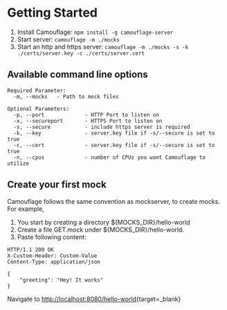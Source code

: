 # Getting Started

1. Install Camouflage: `npm install -g camouflage-server`
2. Start server: `camouflage -m ./mocks`
3. Start an http and https server: `camouflage -m ./mocks -s -k ./certs/server.key -c ./certs/server.cert`

## Available command line options

```
Required Parameter:
  -m, --mocks   - Path to mock files

Optional Parameters:
  -p, --port             - HTTP Port to listen on
  -x, --secureport       - HTTPS Port to listen on
  -s, --secure           - include https server is required
  -k, --key              - server.key file if -s/--secure is set to true
  -c, --cert             - server.key file if -s/--secure is set to true
  -n, --cpus             - number of CPUs you want Camouflage to utilize
```

## Create your first mock

Camouflage follows the same convention as mockserver, to create mocks. For example,

1. You start by creating a directory ${MOCKS_DIR}/hello-world
2. Create a file GET.mock under ${MOCKS_DIR}/hello-world.
3. Paste following content:

```
HTTP/1.1 200 OK
X-Custom-Header: Custom-Value
Content-Type: application/json

{
    "greeting": "Hey! It works"
}
```

Navigate to [http://localhost:8080/hello-world](http://localhost:8080/hello-world){target=\_blank}

